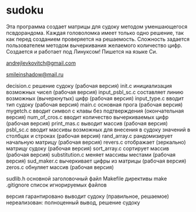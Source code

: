 # sudoku

Эта программа создает матрицы для судоку методом уменшающегося псвдорандома. Каждая головоломка имеет только одно решение, так как перед созданием проверяется на решаемость. Сложность задается пользователем методом вычеркивания желаемого количество цифр.
Создается и работает под Линуксом!
Пишется на языке Си.

andrejlevkovitch@gmail.com

smileinshadow@mail.ru

decision.c решение судоку (рабочая версия)
init.c инициализация возможных чисел (рабочая версия)
input_psbl_sc.c составляет линию возможных (вычеркнутых) цифр (рабочая версия)
input_type.c вводит тип судоку (рабочая версия)
main.c основная прога (рабочая версия)
mygetch.c вводит символ с клавы без подтверждения (окончательная версия)
num_of_cros.c вводит количество вычеркиваемых цифр (рабочая версия)
print_mas.c выводит массив (рабочая версия)
psbl_sc.c вводит массивы возможных для внесения в судоку значений в столбцах и строках (рабочая версия)
rand_array.c рандомизирует начальную матрицу (рабочая версия)
revers.c отображает (зеркально) матрицу судоку (рабочая версия)
sort_array.c сортирует массив (рабочая версия)
substitution.c меняет массивы местами (рабочая версия)
sud_maker.c вычеркивает цифры из матрицы (рабочая версия)
zeros.c обнуляет массив (рабочая версия)

sudlib.h основной заголовочный файл
Makefile директивы make
.gitignore список игнорируемых файлов

версия гарантировано выводит судоку (правильное, решаемое)
нереализован: полноценный вывод, решение судоку
